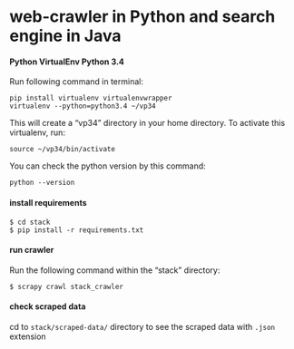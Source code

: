 # web-crawler in Python and search engine in Java

#### Python VirtualEnv Python 3.4
Run following command in terminal:
```
pip install virtualenv virtualenvwrapper
virtualenv --python=python3.4 ~/vp34 
```
This will create a “vp34” directory in your home directory. To activate this virtualenv, run:
```
source ~/vp34/bin/activate
```
You can check the python version by this command:
```
python --version 
```

#### install requirements 
```
$ cd stack
$ pip install -r requirements.txt
```

#### run crawler
Run the following command within the “stack” directory:
```
$ scrapy crawl stack_crawler
```

#### check scraped data
cd to `stack/scraped-data/` directory to see the scraped data with `.json` extension


